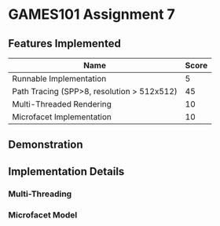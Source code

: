 # GAMES101 Assignment 7

## Features Implemented

| Name                                       | Score |
| ------------------------------------------ | ----- |
| Runnable Implementation                    | 5     |
| Path Tracing (SPP>8, resolution > 512x512) | 45    |
| Multi-Threaded Rendering                   | 10    |
| Microfacet Implementation                  | 10    |



## Demonstration





## Implementation Details

### Multi-Threading



### Microfacet Model



